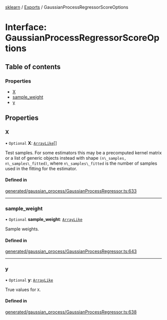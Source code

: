 [sklearn](../readme.md) / [Exports](../modules.md) / GaussianProcessRegressorScoreOptions

# Interface: GaussianProcessRegressorScoreOptions

## Table of contents

### Properties

- [X](GaussianProcessRegressorScoreOptions.md#x)
- [sample\_weight](GaussianProcessRegressorScoreOptions.md#sample_weight)
- [y](GaussianProcessRegressorScoreOptions.md#y)

## Properties

### X

• `Optional` **X**: [`ArrayLike`](../modules.md#arraylike)[]

Test samples. For some estimators this may be a precomputed kernel matrix or a list of generic objects instead with shape `(n\_samples, n\_samples\_fitted)`, where `n\_samples\_fitted` is the number of samples used in the fitting for the estimator.

#### Defined in

[generated/gaussian_process/GaussianProcessRegressor.ts:633](https://github.com/transitive-bullshit/scikit-learn-ts/blob/367336a/packages/sklearn/src/generated/gaussian_process/GaussianProcessRegressor.ts#L633)

___

### sample\_weight

• `Optional` **sample\_weight**: [`ArrayLike`](../modules.md#arraylike)

Sample weights.

#### Defined in

[generated/gaussian_process/GaussianProcessRegressor.ts:643](https://github.com/transitive-bullshit/scikit-learn-ts/blob/367336a/packages/sklearn/src/generated/gaussian_process/GaussianProcessRegressor.ts#L643)

___

### y

• `Optional` **y**: [`ArrayLike`](../modules.md#arraylike)

True values for `X`.

#### Defined in

[generated/gaussian_process/GaussianProcessRegressor.ts:638](https://github.com/transitive-bullshit/scikit-learn-ts/blob/367336a/packages/sklearn/src/generated/gaussian_process/GaussianProcessRegressor.ts#L638)
